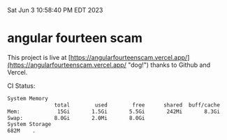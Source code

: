 Sat Jun  3 10:58:40 PM EDT 2023

# angular fourteen scam


This project is live at [https://angularfourteenscam.vercel.app/](https://angularfourteenscam.vercel.app/ "dog!") thanks to Github and Vercel.

CI Status: 

```bash
System Memory
               total        used        free      shared  buff/cache   available
Mem:            15Gi       1.5Gi       5.5Gi       242Mi       8.3Gi        13Gi
Swap:          8.0Gi       2.0Mi       8.0Gi
System Storage
682M	.
```
